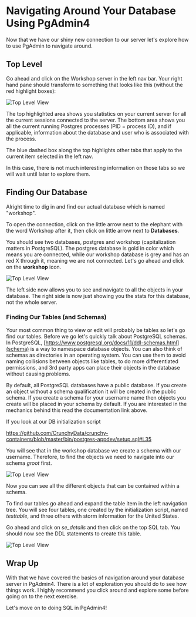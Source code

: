 # Navigating Around Your Database Using PgAdmin4

Now that we have our shiny new connection to our server let's explore how to use PgAdmin to navigate around.

## Top Level

Go ahead and click on the Workshop server in the left nav bar. Your right hand pane should transform to something that looks 
like this (without the red highlight boxes):

![Top Level View](basicpgadmin/assets/02-top-level.png)

The top highlighted area shows you statistics on your current server for all the current sessions connected to the server. 
The bottom area shows you all the current running Postgres processes (PID = process ID), and if applicable, information 
about the database and user who is associated with the process.

The blue dashed box along the top highlights other tabs that apply to the current item selected in the left nav. 

In this case, there is not much interesting information on those tabs so we will wait until later to explore them.    

## Finding Our Database

Alright time to dig in and find our actual database which is named "workshop". 

To open the connection, click on the little arrow next to the elephant with the word Workshop after it, then click on little 
arrow next to **Databases**. 

You should see two databases, postgres and workshop (capitalization matters in PostgreSQL). The postgres database is gold
 in color which means you are connected, while our workshop database is grey and has an red X through it, meaning we are not connected. 
 Let's go ahead and click on the **workshop** icon. 
 
![Top Level View](basicpgadmin/assets/02-db-top.png)

The left side now allows you to see and navigate to all the objects in your database. The right side is now just showing you the stats 
for this database, not the whole server. 

### Finding Our Tables (and Schemas)

Your most common thing to view or edit will probably be tables so let's go find our tables. Before we go let's quickly 
talk about PostgreSQL schemas. In PostgreSQL, [https://www.postgresql.org/docs/11/ddl-schemas.html](schema) is a way to namespace 
database objects. You can also think of schemas as directories in an operating system. You can use them to avoid naming collisions
between objects like tables, to do more differentiated permissions, and 3rd party apps can place their objects in the database 
without causing problems.

By default, all PostgreSQL databases have a public database. If you create an object without a schema qualification it will be 
 created in the public schema. If you create a schema for your username name then objects you create will be placed in your 
 schema by default.  If you are interested in the mechanics behind this read the documentation link above. 
 
 If you look at our DB initialization script
 
 https://github.com/CrunchyData/crunchy-containers/blob/master/bin/postgres-appdev/setup.sql#L35
 
 You will see that in the workshop database we create a schema with our username. Therefore, to find the objects we need 
 to navigate into our schema _groot_ first.
 
 ![Top Level View](basicpgadmin/assets/02-groot-schema.png)
 
 Now you can see all the different objects that can be contained within a schema. 
 
 To find our tables go ahead and expand the table item in the left navigation tree. You will see four tables, one created 
 by the initialization script, named _testtable_, and three others with storm information for the United States. 
 
 Go ahead and click on _se_details_ and then click on the top SQL tab. You should now see the DDL statements to create this 
 table.
 
![Top Level View](basicpgadmin/assets/02-se-table.png)
 

## Wrap Up

With that we have covered the basics of navigation around your database server in PgAdmin4. There is a lot of exploration 
you should do to see how things work. I highly recommend you click around and explore some before going on to the next 
exercise. 

Let's move on to doing SQL in PgAdmin4!

